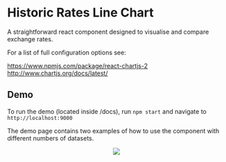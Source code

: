 # Historic Rates Line Chart

A straightforward react component designed to visualise and compare exchange rates.

For a list of full configuration options see:

https://www.npmjs.com/package/react-chartjs-2
http://www.chartjs.org/docs/latest/

## Demo

To run the demo (located inside /docs), run `npm start` and navigate to `http://localhost:9000`

The demo page contains two examples of how to use the component with different numbers of datasets.

<p align="center">
  <img src="https://user-images.githubusercontent.com/5732708/47966989-3b32f180-e050-11e8-979e-f047602baf90.png">
</p>
